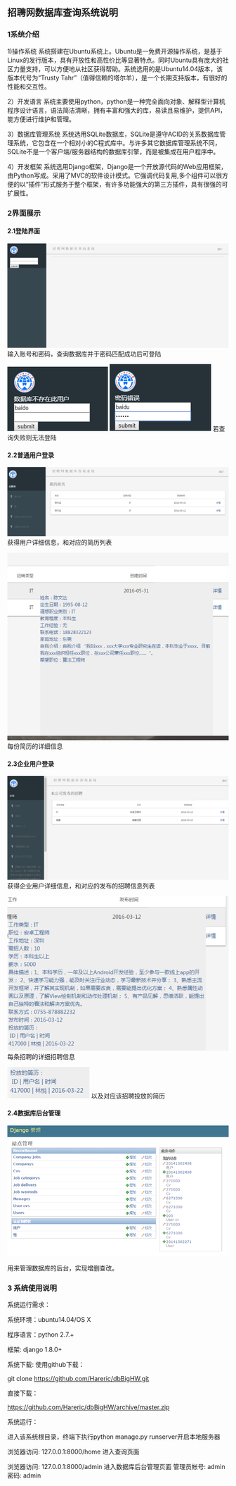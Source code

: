 ## 招聘网数据库查询系统说明
### 1系统介绍
1)操作系统 系统搭建在Ubuntu系统上。Ubuntu是一免费开源操作系统，是基于Linux的发行版本，具有开放性和高性价比等显著特点。同时Ubuntu具有庞大的社区力量支持，可以方便地从社区获得帮助。系统选用的是Ubuntu14.04版本，该版本代号为“Trusty Tahr”（值得信赖的塔尔羊），是一个长期支持版本，有很好的性能和交互性。

2）开发语言 系统主要使用python，python是一种完全面向对象、解释型计算机程序设计语言，语法简洁清晰，拥有丰富和强大的库，易读且易维护，提供API，能方便进行维护和管理。

3）数据库管理系统 
系统选用SQLite数据库，SQLite是遵守ACID的关系数据库管理系统，它包含在一个相对小的C程式库中。与许多其它数据库管理系统不同，SQLite不是一个客户端/服务器结构的数据库引擎，而是被集成在用户程序中。

4）开发框架 系统选用Django框架，Django是一个开放源代码的Web应用框架，由Python写成。采用了MVC的软件设计模式。它强调代码复用,多个组件可以很方便的以“插件”形式服务于整个框架，有许多功能强大的第三方插件，具有很强的可扩展性。
### 2界面展示
#### 2.1登陆界面
 ![登陆界面][4]
输入账号和密码，查询数据库并于密码匹配成功后可登陆

![登录失败1][5] ![登录失败2][6]
若查询失败则无法登陆
#### 2.2普通用户登录
 ![普通用户登录][7]
获得用户详细信息，和对应的简历列表

![简历的详细信息][8]
每份简历的详细信息
#### 2.3企业用户登录
 ![企业用户详细信息][9]
获得企业用户详细信息，和对应的发布的招聘信息列表

![详细招聘信息][10]
每条招聘的详细招聘信息

![对应该招聘投放的简历][11]
以及对应该招聘投放的简历

#### 2.4数据库后台管理
![此处输入图片的描述][12]

用来管理数据库的后台，实现增删查改。
### 3 系统使用说明
系统运行需求：

系统环境：ubuntu14.04/OS X

程序语言：python 2.7.+

框架: django 1.8.0+

系统下载:
使用github下载：

git clone https://github.com/Hareric/dbBigHW.git

直接下载：

https://github.com/Hareric/dbBigHW/archive/master.zip


系统运行：

进入该系统根目录，终端下执行python manage.py runserver开启本地服务器

浏览器访问: 127.0.0.1:8000/home 进入查询页面

浏览器访问: 127.0.0.1:8000/admin 进入数据库后台管理页面
管理员帐号: admin 密码: admin


  [4]: https://github.com/Hareric/dbBigHW/raw/master/recruitment/static/images/file/image007.png
  [5]: https://github.com/Hareric/dbBigHW/raw/master/recruitment/static/images/file/image009.png
  [6]: https://github.com/Hareric/dbBigHW/raw/master/recruitment/static/images/file/image011.png
  [7]: https://github.com/Hareric/dbBigHW/raw/master/recruitment/static/images/file/image013.png
  [8]: https://github.com/Hareric/dbBigHW/raw/master/recruitment/static/images/file/image015.png
  [9]: https://github.com/Hareric/dbBigHW/raw/master/recruitment/static/images/file/image017.png
  [10]: https://github.com/Hareric/dbBigHW/raw/master/recruitment/static/images/file/image019.png
  [11]: https://github.com/Hareric/dbBigHW/raw/master/recruitment/static/images/file/image021.png
  [12]: https://github.com/Hareric/dbBigHW/raw/master/recruitment/static/images/file/image023.png

